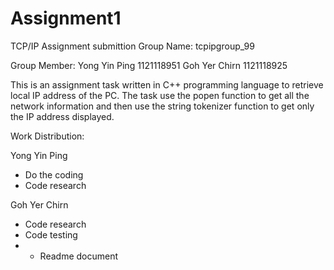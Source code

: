 # Assignment1
TCP/IP Assignment submittion
Group Name: tcpipgroup_99

Group Member: Yong Yin Ping 1121118951	Goh Yer Chirn 1121118925

This is an assignment task written in C++ programming language to retrieve local IP address of the PC.
The task use the popen function to get all the network information and then use the string tokenizer function to get only the IP address displayed.

Work Distribution:

Yong Yin Ping
- Do the coding
- Code research
			
Goh Yer Chirn
- Code research
- Code testing
- - Readme document
